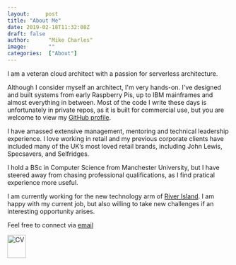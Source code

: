 ```yaml
---
layout:		post
title: "About Me"
date: 2019-02-18T11:32:08Z
draft: false
author:      "Mike Charles"
image:       ""
categories:  ["About"]
---
```


I am a veteran cloud architect with a passion for serverless architecture.

Although I consider myself an architect, I'm very hands-on. I've designed and built systems from early Raspberry Pis, up to IBM mainframes and almost everything in between. Most of the code I write these days is unfortunately in private repos, as it is built for commercial use, but you are welcome to view my [GitHub profile](https://github.com/RIMikeC).

I have amassed extensive management, mentoring and technical leadership experience.  I love working in retail and my previous corporate clients have included many of the UK’s most loved retail brands, including John Lewis, Specsavers, and Selfridges.

I hold a BSc in Computer Science from Manchester University, but I have steered away from chasing professional qualifications, as I find pratical experience more useful.

I am currently working for the new technology arm of [River Island](https://www.ritechstyle.com/). I am happy with my current job, but also willing to take new challenges if an interesting opportunity arises.

Feel free to connect via [email](mailto:serverlesmike@gmail.com)

<a href="../../docs/Mike Charles CV 09 March 19.pdf">
  <img src="../../images/cv.png" alt="CV" style="width:42px;height:52px;border:0;">
</a>

